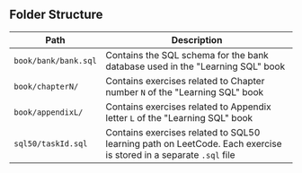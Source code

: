 ## Folder Structure

| Path                 | Description                                                                                                      |
|----------------------|------------------------------------------------------------------------------------------------------------------|
| `book/bank/bank.sql` | Contains the SQL schema for the bank database used in the "Learning SQL" book                                    |
| `book/chapterN/`     | Contains exercises related to Chapter number `N` of the "Learning SQL" book                                      |
| `book/appendixL/`    | Contains exercises related to Appendix letter `L` of the "Learning SQL" book                                     |
| `sql50/taskId.sql`   | Contains exercises related to SQL50 learning path on LeetCode. Each exercise is stored in a separate `.sql` file |

